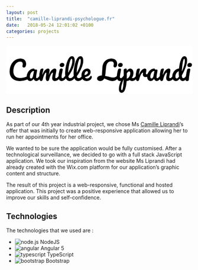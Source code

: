 ```yaml
---
layout: post
title:  "camille-liprandi-psychologue.fr"
date:   2018-05-24 12:01:02 +0100
categories: projects
---
```

![Camille Liprandi Logo](/images/camille.png?raw=true "Logo")

## Description

As part of our 4th year industrial project, we chose Ms [Camille Liprandi][site]’s offer that was initially to create web-responsive application allowing her to run her appointments for her office. 

We wanted to be sure the application would be fully customised. After a technological surveillance, we decided to go with a full stack JavaScript application. We took our inspiration from the website Ms Liprandi had already created with the Wix.com platform for our application’s graphic content and structure.

The result of this project is a web-responsive, functional and hosted application. This project was a positive experience that allowed us to improve our skills and self-confidence.


## Technologies

The technologies that we used are :
- <img src="https://simpleicons.org/icons/node-dot-js.svg" alt="node.js" style="width:20px;"/> NodeJS
- <img src="https://simpleicons.org/icons/angular.svg" alt="angular" style="width:20px;"/> Angular 5
- <img src="https://simpleicons.org/icons/javascript.svg" alt="typescript" style="width:20px;"/> TypeScript
- <img src="https://simpleicons.org/icons/bootstrap.svg" alt="bootstrap" style="width:20px;"/> Bootstrap

[site]: http://www.camille-liprandi-psychologue.fr/
